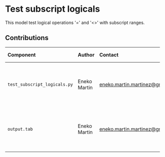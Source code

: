 Test subscript logicals
=======================

This model test logical operations '=' and '<>' with subscript ranges.

Contributions
-------------

| Component                    | Author          | Contact                         | Date    | Software Version                                      |
|:---------------------------- |:--------------- |:------------------------------- |:-------- |:---------------------------------------------------- |
| `test_subscript_logicals.py` | Eneko Martin    | eneko.martin.martinez@gmail.com | 07/16/21 | Vensim DSS for Windows 7.3.4 double precision (x32)  |
| `output.tab `                | Eneko Martin    | eneko.martin.martinez@gmail.com | 07/16/21 | Vensim DSS for Windows 7.3.4 double precision (x32)  |
